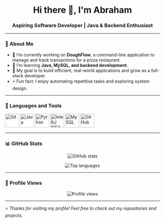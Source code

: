 <h1 align="center">Hi there 👋, I'm Abraham</h1>
<h3 align="center">Aspiring Software Developer | Java & Backend Enthusiast</h3>

---

### 🚀 About Me
- 🔭 I’m currently working on **DoughFlow**, a command-line application to manage and track transactions for a pizza restaurant.  
- 🌱 I’m learning **Java, MySQL, and backend development**.  
- 🎯 My goal is to build efficient, real-world applications and grow as a full-stack developer.  
- ⚡ Fun fact: I enjoy automating repetitive tasks and exploring system design.

---

### 🧠 Languages and Tools

<p align="left">
  <img src="https://cdn.jsdelivr.net/gh/devicons/devicon/icons/git/git-original.svg" width="45" height="45" alt="Git"/>
  <img src="https://cdn.jsdelivr.net/gh/devicons/devicon/icons/java/java-original.svg" width="45" height="45" alt="Java"/>
  <img src="https://cdn.jsdelivr.net/gh/devicons/devicon/icons/python/python-original.svg" width="45" height="45" alt="Python"/>
  <img src="https://cdn.jsdelivr.net/gh/devicons/devicon/icons/intellij/intellij-original.svg" width="45" height="45" alt="IntelliJ IDEA"/>
  <img src="https://cdn.jsdelivr.net/gh/devicons/devicon/icons/mysql/mysql-original.svg" width="45" height="45" alt="MySQL"/>
  <img src="https://cdn.jsdelivr.net/gh/devicons/devicon/icons/github/github-original.svg" width="45" height="45" alt="GitHub"/>
</p>

---

### 📊 GitHub Stats

<p align="center">
  <img src="https://github-readme-stats.vercel.app/api?username=abraham-mendez-code&show_icons=true&theme=tokyonight" alt="GitHub stats"/>
</p>

<p align="center">
  <img src="https://github-readme-stats.vercel.app/api/top-langs/?username=abraham-mendez-code&layout=compact&theme=tokyonight" alt="Top languages"/>
</p>

---

### 👀 Profile Views
<p align="center">
  <img src="https://komarev.com/ghpvc/?username=abraham-mendez-code&color=blue" alt="Profile views"/>
</p>

---

⭐️ *Thanks for visiting my profile! Feel free to check out my repositories and projects.*
